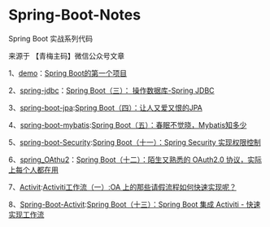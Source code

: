 # Spring-Boot-Notes
Spring Boot 实战系列代码
 
 来源于 【青梅主码】微信公众号文章

1、[demo](/demo)：[Spring Boot的第一个项目](https://mp.weixin.qq.com/s?__biz=MzIwMTY3NjY3MA==&mid=2247483751&idx=1&sn=90bb32f21dbfd6793b899ac4cb04d52f&chksm=96eb0376a19c8a60eb9ea0b8227b3e34d55efb0feb6e1aa944d90514333f2be70635b8bc820c&token=1724332241&lang=zh_CN#rd)

2、[spring-jdbc](/spring_jdbc)：[Spring Boot（三）： 操作数据库-Spring JDBC](https://mp.weixin.qq.com/s?__biz=MzIwMTY3NjY3MA==&mid=2247483779&idx=1&sn=6ce5bbd2d8028b176ecf3b1b7fa8f3ea&chksm=96eb0392a19c8a84f1e7356a36012a2ef2f17f4d70f60c83ea42c1e72ed5a561c18d1782577e&token=1724332241&lang=zh_CN#rd)

3、[spring-boot-jpa](/spring-boot-jpa):[Spring Boot（四）：让人又爱又恨的JPA](https://mp.weixin.qq.com/s?__biz=MzIwMTY3NjY3MA==&mid=2247483799&idx=1&sn=f0a553daf412aefeb2f7877970b04aca&chksm=96eb0386a19c8a90c15b1dae13d39546a2d01875d3f3489c2e2f709a97f8f8ca87bee4ec58e0&token=1724332241&lang=zh_CN#rd)

4、[spring-boot-mybatis](/spring-boot-mybatis):[Spring Boot（五）：春眠不觉晓，Mybatis知多少](https://mp.weixin.qq.com/s?__biz=MzIwMTY3NjY3MA==&mid=2247483821&idx=1&sn=7c5ed87610b93589266106d1b07191d1&chksm=96eb03bca19c8aaa5967520fe03381481020450834e7b4e518dd729dc38b71c4cb50154d7e8d&token=1724332241&lang=zh_CN#rd)

5、[spring-boot-Security](/springSecurity):[Spring Boot（十一）：Spring Security 实现权限控制](https://mp.weixin.qq.com/s?__biz=MzIwMTY3NjY3MA==&mid=2247485765&idx=1&sn=53a386cd11a713a71282efc5c0aba4f9&chksm=96eb0b54a19c82426f19af90206c3c8828a17a3911f0de8af1c96990cd2920588905b3cc8b46&token=2005006674&lang=zh_CN#rd)

6、[spring_OAthu2](/spring_OAthu2)：[Spring Boot（十二）：陌生又熟悉的 OAuth2.0 协议，实际上每个人都在用](https://mp.weixin.qq.com/s?__biz=MzIwMTY3NjY3MA==&mid=2247485836&idx=1&sn=26aed3b90036910c81d9afebec53412d&chksm=96eb0b9da19c828bf5dc7162c5d2abd3a823cf5f33ed104b07ac9e33bf53e57cd1b8eb265c41&token=1724332241&lang=zh_CN#rd)

7、[Activit](/activiti/activiti_demo/):[Activiti工作流（一）:OA 上的那些请假流程如何快速实现呢？](https://mp.weixin.qq.com/s?__biz=MzIwMTY3NjY3MA==&mid=2247485895&idx=1&sn=9657ea5abb80d21242dd8a13d7bcaef0&chksm=96eb0bd6a19c82c02a559a8a019aa44e4e66e20b476d5f4ed216f119c17b443126efd887ed46&token=1724332241&lang=zh_CN#rd)

8、[Spring-Boot-Activit](/activiti/activiti/):[Spring Boot（十三）：Spring Boot 集成 Activiti - 快速实现工作流
](https://mp.weixin.qq.com/s?__biz=MzIwMTY3NjY3MA==&mid=2247486433&idx=1&sn=09b3fe0358d59718b101b7503d3c7dcf&chksm=96eb09f0a19c80e69d52976922aa0537d77512f855e3d925477b1abd6c706fa4aea68a53c89e&token=1724332241&lang=zh_CN#rd)

